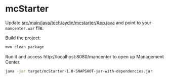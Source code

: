 # mcStarter

Update [src/main/java/tech/aydin/mcstarter/App.java](https://github.com/emre-aydin/mcStarter/blob/master/src/main/java/tech/aydin/mcstarter/App.java) and point to your `mancenter.war` file.

Build the project:

```bash
mvn clean package
```

Run it and access http://localhost:8080/mancenter to open up Management Center.

```bash
java -jar target/mcStarter-1.0-SNAPSHOT-jar-with-dependencies.jar
```
